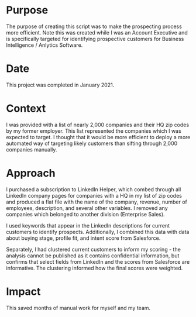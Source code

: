 # Purpose
The purpose of creating this script was to make the prospecting process more efficient. Note this was created while I was an Account Executive and is specifically targeted for identifying prospective customers for Business Intelligence / Anlytics Software.

# Date
This project was completed in January 2021.

# Context
I was provided with a list of nearly 2,000 companies and their HQ zip codes by my former employer. This list represented the companies which I was expected to target. I thought that it would be more efficient to deploy a more automated way of targeting likely customers than sifting through 2,000 companies manually.

# Approach
I purchased a subscription to LinkedIn Helper, which combed through all LinkedIn company pages for companies with a HQ in my list of zip codes and produced a flat file with the name of the company, revenue, number of employees, description, and several other variables. I removed any companies which belonged to another division (Enterprise Sales). 

I used keywords that appear in the LinkedIn descriptions for current customers to identify prospects. Additionally, I combined this data with data about buying stage, profile fit, and intent score from Salesforce. 

Separately, I had clustered current customers to inform my scoring - the analysis cannot be published as it contains confidential information, but confirms that select fields from LinkedIn and the scores from Salesforce are informative. The clustering informed how the final scores were weighted. 

# Impact
This saved months of manual work for myself and my team.
